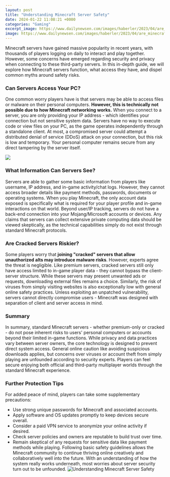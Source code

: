 ```yaml
---
layout: post
title: "Understanding Minecraft Server Safety"
date: 2024-01-22 11:08:21 +0000
categories: "Gaming"
excerpt_image: https://www.dailynewsen.com/images/haberler/2023/04/are_minecraft_servers_safe_for_kids_h110589_d1475.jpg
image: https://www.dailynewsen.com/images/haberler/2023/04/are_minecraft_servers_safe_for_kids_h110589_d1475.jpg
---
```


Minecraft servers have gained massive popularity in recent years, with thousands of players logging on daily to interact and play together. However, some concerns have emerged regarding security and privacy when connecting to these third-party servers. In this in-depth guide, we will explore how Minecraft servers function, what access they have, and dispel common myths around safety risks.
### Can Servers Access Your PC? 
One common worry players have is that servers may be able to access files or malware on their personal computers. **However, this is technically not possible due to how Minecraft networking works.** When you connect to a server, you are only providing your IP address - which identifies your connection but not sensitive system data. Servers have no way to execute code or view files on your PC, as the game operates independently through a standalone client. At most, a compromised server could attempt a distributed denial of service (DDoS) attack on your connection, but this risk is low and temporary. Your personal computer remains secure from any direct tampering by the server itself.

![](https://www.internetmatters.org/wp-content/uploads/2021/07/minecraft-player-permissions.png)
### What Information Can Servers See?
Servers are able to gather some basic information from players like username, IP address, and in-game activity/chat logs. However, they cannot access broader details like payment methods, passwords, documents or operating systems. When you play Minecraft, the only account data exposed is specifically what is required for your player profile and in-game interactions on that world. Beyond user/IP tracking, servers do not have a back-end connection into your Mojang/Microsoft accounts or devices. Any claims that servers can collect extensive private computing data should be viewed skeptically, as the technical capabilities simply do not exist through standard Minecraft protocols.
### Are Cracked Servers Riskier? 
Some players worry that **joining "cracked" servers that allow unauthorized alts may introduce malware risks**. However, experts agree the threat is negligible. Like premium servers, cracked servers still only have access limited to in-game player data - they cannot bypass the client-server structure. While these servers may present unwanted ads or requests, downloading external files remains a choice. Similarly, the risk of viruses from simply visiting websites is also exceptionally low with general online safety practices. Unless exploiting an unpatched vulnerability, servers cannot directly compromise users - Minecraft was designed with separation of client and server access in mind.
### Summary 
In summary, standard Minecraft servers - whether premium-only or cracked - do not pose inherent risks to users' personal computers or accounts beyond their limited in-game functions. While privacy and data practices vary between server owners, the core technology is designed to prevent direct system access. General online caution like avoiding suspicious downloads applies, but concerns over viruses or account theft from simply playing are unfounded according to security experts. Players can feel secure enjoying both official and third-party multiplayer worlds through the standard Minecraft experience.
### Further Protection Tips
For added peace of mind, players can take some supplementary precautions:
- Use strong unique passwords for Minecraft and associated accounts.
- Apply software and OS updates promptly to keep devices secure overall. 
- Consider a paid VPN service to anonymize your online activity if desired.
- Check server policies and owners are reputable to build trust over time. 
- Remain skeptical of any requests for sensitive data like payment methods while playing.
Following basic safety guidelines allows the Minecraft community to continue thriving online creatively and collaboratively well into the future. With an understanding of how the system really works underneath, most worries about server security turn out to be unfounded.
![Understanding Minecraft Server Safety](https://www.dailynewsen.com/images/haberler/2023/04/are_minecraft_servers_safe_for_kids_h110589_d1475.jpg)